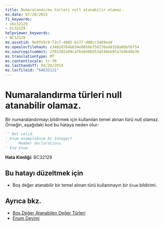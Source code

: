 ```yaml
---
title: Numaralandırma türleri null atanabilir olamaz.
ms.date: 07/20/2015
f1_keywords:
- vbc32129
- bc32129
helpviewer_keywords:
- BC32129
ms.assetid: 9e0fe5c9-72c7-4905-b177-d00cc3469ea9
ms.openlocfilehash: e3462d764b634e0850ef5d176ed8320a0bbfb754
ms.sourcegitcommit: 2701302a99cafbe0d86d53d540eb0fa7e9b46b36
ms.translationtype: MT
ms.contentlocale: tr-TR
ms.lasthandoff: 04/28/2019
ms.locfileid: "64632121"
---
```

# <a name="enum-types-cannot-be-nullable"></a>Numaralandırma türleri null atanabilir olamaz.
Bir numaralandırmayı bildirmek için kullanılan temel alınan türü null olamaz. Örneğin, aşağıdaki kod bu hataya neden olur:  
  
```vb  
'' Not valid.  
' Enum exampleEnum As Integer?  
'     Member declarations.  
' End Enum  
```  
  
 **Hata Kimliği:** BC32129  
  
## <a name="to-correct-this-error"></a>Bu hatayı düzeltmek için  
  
- Boş değer atanabilir bir temel alınan türü kullanmayın bir `Enum` bildirimi.  
  
## <a name="see-also"></a>Ayrıca bkz.

- [Boş Değer Atanabilen Değer Türleri](../../visual-basic/programming-guide/language-features/data-types/nullable-value-types.md)
- [Enum Deyimi](../../visual-basic/language-reference/statements/enum-statement.md)
